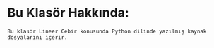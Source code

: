 # Bu Klasör Hakkında:  
```
Bu klasör Lineer Cebir konusunda Python dilinde yazılmış kaynak dosyalarını içerir.
```
